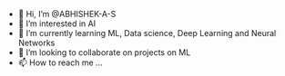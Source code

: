 - 👋 Hi, I’m @ABHISHEK-A-S
- 👀 I’m interested in AI 
- 🌱 I’m currently learning ML, Data science, Deep Learning and Neural Networks
- 💞️ I’m looking to collaborate on projects on ML
- 📫 How to reach me ...

<!---
ABHISHEK-A-S/ABHISHEK-A-S is a ✨ special ✨ repository because its `README.md` (this file) appears on your GitHub profile.
You can click the Preview link to take a look at your changes.
--->
